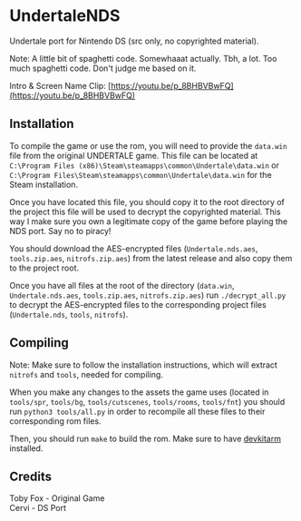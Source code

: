 # UndertaleNDS
Undertale port for Nintendo DS (src only, no copyrighted material).

Note: A little bit of spaghetti code. Somewhaaat actually. Tbh, a lot. Too much spaghetti code. Don't judge me based on it.

Intro & Screen Name Clip: [https://youtu.be/p_8BHBVBwFQ](https://youtu.be/p_8BHBVBwFQ)

## Installation
To compile the game or use the rom, you will need to provide the `data.win` file from the
original UNDERTALE game. This file can be located at
`C:\Program Files (x86)\Steam\steamapps\common\Undertale\data.win` or
`C:\Program Files\Steam\steamapps\common\Undertale\data.win` for the Steam installation.

Once you have located this file, you should copy it to the root directory of the project
this file will be used to decrypt the copyrighted material. This way I make sure you
own a legitimate copy of the game before playing the NDS port. Say no to piracy!

You should download the AES-encrypted files (`Undertale.nds.aes`, `tools.zip.aes`,
`nitrofs.zip.aes`) from the latest release and also copy them to the project root.

Once you have all files at the root of the directory (`data.win`, `Undertale.nds.aes`, `tools.zip.aes`,
`nitrofs.zip.aes`) run `./decrypt_all.py` to decrypt the AES-encrypted files to the corresponding
project files (`Undertale.nds`, `tools`, `nitrofs`).

## Compiling
Note: Make sure to follow the installation instructions, which will
extract `nitrofs` and `tools`, needed for compiling.

When you make any changes to the assets the game uses (located in `tools/spr`, `tools/bg`, `tools/cutscenes`,
`tools/rooms`, `tools/fnt`) you should run `python3 tools/all.py` in order to recompile
all these files to their corresponding rom files.

Then, you should run `make` to build the rom. Make sure to have
[devkitarm](https://devkitpro.org/wiki/Getting_Started) installed.

## Credits
Toby Fox - Original Game  
Cervi - DS Port
